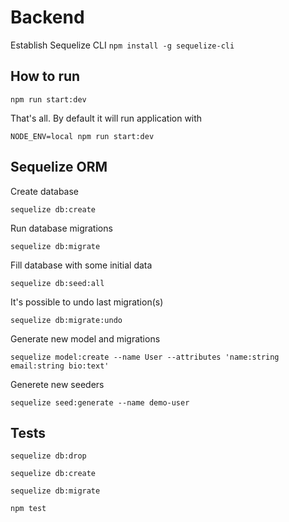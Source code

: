 # Backend

Establish Sequelize CLI `npm install -g sequelize-cli`

## How to run

`npm run start:dev`

That's all.
By default it will run application with

`NODE_ENV=local npm run start:dev`

## Sequelize ORM
Create database

`sequelize db:create`

Run database migrations

`sequelize db:migrate`

Fill database with some initial data

`sequelize db:seed:all`

It's possible to undo last migration(s)

`sequelize db:migrate:undo`

Generate new model and migrations

`sequelize model:create --name User --attributes 'name:string email:string bio:text'`

Generete new seeders

`sequelize seed:generate --name demo-user`


## Tests

`sequelize db:drop`

`sequelize db:create`

`sequelize db:migrate`

`npm test`

